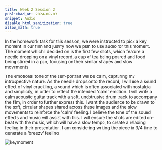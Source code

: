 ```yaml
---
title: Week 2 Session 2
published_at: 2024-08-03
snippet: Audio
disable_html_sanitization: true
allow_math: true
---
```


In the homework task for this session, we were instructed to pick a key moment in our film and justify how we plan to use audio for this moment. The moment which I decided on is the first few shots, which feature a needle dropping on a vinyl record, a cup of tea being poured and food being stirred in a pan, focusing on their similar shapes and slow movements. 

The emotional tone of the self-portrait will be calm, capturing my introspective nature. As the needle drops onto the record, I will use a sound effect of vinyl crackling, a sound which is often associated with nostalgia and simplicity, in order to reflect the intended 'calm' emotion. I will write a calm acoustic guitar track with a soft, unobtrusive drum track to accompany the film, in order to further express this. I want the audience to be drawn to the soft, circular shapes shared across these images and the slow movements to reinforce the 'calm' feeling. I believe the tone of the sound effects and music will assist with this. I will ensure the shots are edited on-beat with the music, which will have a slow tempo, to create a relaxing feeling in their presentation. I am considering writing the piece in 3/4 time to generate a 'breezy' feeling.

![keymoment](/w02s2/Untitled.jpg)